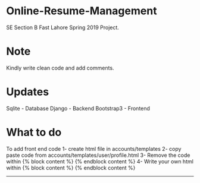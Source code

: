 # Online-Resume-Management
SE Section B Fast Lahore Spring 2019 Project.
# Note
Kindly write clean code and add comments.
# Updates
Sqlite - Database
Django - Backend
Bootstrap3 - Frontend
# What to do 
To add front end code
1- create html file in accounts/templates
2- copy paste code from accounts/templates/user/profile.html
3- Remove the code within {% block content %} {% endblock content %}
4- Write your own html within {% block content %} {% endblock content %}
<hr></hr>
